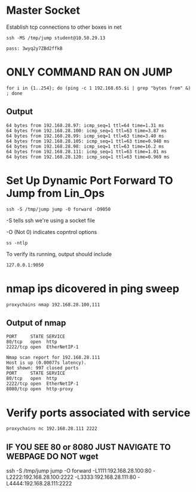 # Master Socket
Establish tcp connections to other boxes in net

	ssh -MS /tmp/jump student@10.50.29.13

	pass: 3wyq2y7ZBd2ffkB

# ONLY COMMAND RAN ON JUMP

	for i in {1..254}; do (ping -c 1 192.168.65.$i | grep "bytes from" &) ; done

 ## Output
```
64 bytes from 192.168.28.97: icmp_seq=1 ttl=64 time=1.31 ms
64 bytes from 192.168.28.100: icmp_seq=1 ttl=63 time=3.87 ms
64 bytes from 192.168.28.99: icmp_seq=1 ttl=63 time=3.40 ms
64 bytes from 192.168.28.105: icmp_seq=1 ttl=63 time=0.948 ms
64 bytes from 192.168.28.98: icmp_seq=1 ttl=63 time=16.2 ms
64 bytes from 192.168.28.111: icmp_seq=1 ttl=63 time=1.01 ms
64 bytes from 192.168.28.120: icmp_seq=1 ttl=63 time=0.969 ms
```

# Set Up Dynamic Port Forward TO Jump from Lin_Ops

	ssh -S /tmp/jump jump -O forward -D9050

-S tells ssh we're using a socket file

-O (Not 0) indicates copntrol options

	ss -ntlp

 To verify its running, output should include 

 	127.0.0.1:9050

# nmap ips dicovered in ping sweep

	proxychains nmap 192.168.28.100,111

## Output of nmap
```
PORT     STATE SERVICE
80/tcp   open  http
2222/tcp open  EtherNetIP-1

Nmap scan report for 192.168.28.111
Host is up (0.00077s latency).
Not shown: 997 closed ports
PORT     STATE SERVICE
80/tcp   open  http
2222/tcp open  EtherNetIP-1
8080/tcp open  http-proxy
```
# Verify ports associated with service

	proxychains nc 192.168.28.111 2222

## IF YOU SEE 80 or 8080 JUST NAVIGATE TO WEBPAGE DO NOT wget
 

ssh -S /tmp/jump jump -O forward -L1111:192.168.28.100:80 -L2222:192.168.28.100:2222 -L3333:192.168.28.111:80 
 -L4444:192.168.28.111:2222







 
